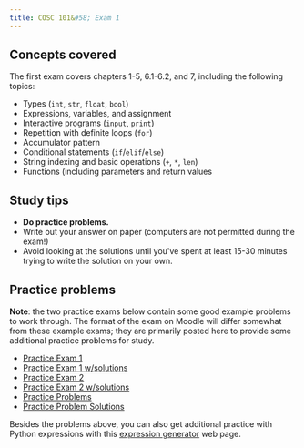 ```yaml
---
title: COSC 101&#58; Exam 1
---
```



## Concepts covered

The first exam covers chapters 1-5, 6.1-6.2, and 7, including the following topics:

- Types (`int`, `str`, `float`, `bool`)
- Expressions, variables, and assignment
- Interactive programs (`input`, `print`)
- Repetition with definite loops (`for`)
- Accumulator pattern
- Conditional statements (`if`/`elif`/`else`)
- String indexing and basic operations (`+`, `*`, `len`)
- Functions (including parameters and return values


## Study tips

- **Do practice problems.**
- Write out your answer on paper (computers are not permitted during the exam!)
- Avoid looking at the solutions until you've spent at least 15-30 minutes trying to write the solution on your own.


## Practice problems

**Note**: the two practice exams below contain some good example problems to work through.  The format of the exam on Moodle will differ somewhat from these example exams; they are primarily posted here to provide some additional practice problems for study.

- [Practice Exam 1](practice-exam1_blank.pdf)
- [Practice Exam 1 w/solutions](practice-exam1_solutions.pdf)
- [Practice Exam 2](2019-Spring-exam1-blank.pdf)
- [Practice Exam 2 w/solutions](2019-Spring-exam1-solution.pdf)
- [Practice Problems](practice_problems)
- [Practice Problem Solutions](practice_solutions)

Besides the problems above, you can also get additional practice with Python expressions with this [expression generator](https://www.cs.colgate.edu/~jsommers/cgi-bin/cosc101expr.php?int=0&float=0&bool=0) web page.

